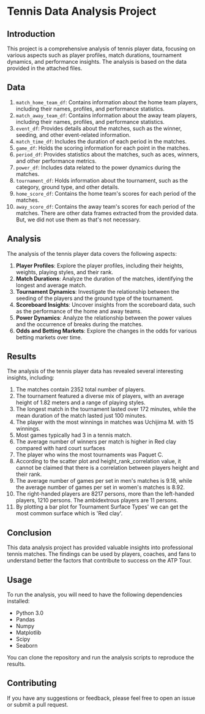 # Tennis Data Analysis Project

## Introduction
This project is a comprehensive analysis of tennis player data, focusing on various aspects such as player profiles, match durations, tournament dynamics, and performance insights. The analysis is based on the data provided in the attached files.

## Data
1. `match_home_team_df`: Contains information about the home team players, including their names, profiles, and performance statistics.
2. `match_away_team_df`: Contains information about the away team players, including their names, profiles, and performance statistics.
3. `event_df`: Provides details about the matches, such as the winner, seeding, and other event-related information.
4. `match_time_df`: Includes the duration of each period in the matches.
5. `game_df`: Holds the scoring information for each point in the matches.
6. `period_df`: Provides statistics about the matches, such as aces, winners, and other performance metrics.
7. `power_df`: Includes data related to the power dynamics during the matches.
8. `tournament_df`: Holds information about the tournament, such as the category, ground type, and other details.
9. `home_score_df`: Contains the home team's scores for each period of the matches.
10. `away_score_df`: Contains the away team's scores for each period of the matches.
There are other data frames extracted from the provided data. But, we did not use them as that's not necessary.
## Analysis
The analysis of the tennis player data covers the following aspects:

1. **Player Profiles**: Explore the player profiles, including their heights, weights, playing styles, and their rank.
2. **Match Durations**: Analyze the duration of the matches, identifying the longest and average match.
3. **Tournament Dynamics**: Investigate the relationship between the seeding of the players and the ground type of the tournament.
4. **Scoreboard Insights**: Uncover insights from the scoreboard data, such as the performance of the home and away teams.
5. **Power Dynamics**: Analyze the relationship between the power values and the occurrence of breaks during the matches.
6. **Odds and Betting Markets**: Explore the changes in the odds for various betting markets over time.

## Results
The analysis of the tennis player data has revealed several interesting insights, including:
1. The matches contain 2352 total number of players.
2. The tournament featured a diverse mix of players, with an average height of 1.82 meters and a range of playing styles.
3. The longest match in the tournament lasted over 172 minutes, while the mean duration of the match lasted just 100 minutes.
4. The player with the most winnings in matches was Uchijima M. with 15 winnings.
5. Most games typically had 3 in a tennis match.
6. The average number of winners per match is higher in Red clay compared with hard court surfaces
7. The player who wins the most tournaments was Paquet C.
8. According to the scatter plot and height_rank_correlation value, it cannot be claimed that there is a correlation between players height and their rank.
9. The average number of games per set in men's matches is 9.18, while the average number of games per set in women's matches is 8.92.
10. The right-handed players are 8217 persons, more than the left-handed players, 1210 persons. The ambidextrous players are 11 persons.
11. By plotting a bar plot for Tournament Surface Types' we can get the most common surface which is 'Red clay'.

   

## Conclusion
This data analysis project has provided valuable insights into professional tennis matches. The findings can be used by players, coaches, and fans to understand better the factors that contribute to success on the ATP Tour.

## Usage
To run the analysis, you will need to have the following dependencies installed:

- Python 3.0
- Pandas
- Numpy
- Matplotlib
- Scipy
- Seaborn


You can clone the repository and run the analysis scripts to reproduce the results.

## Contributing
If you have any suggestions or feedback, please feel free to open an issue or submit a pull request.
